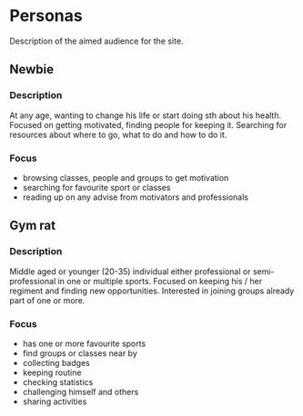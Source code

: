 # Personas
Description of the aimed audience for the site.

## Newbie

### Description
At any age, wanting to change his life or start doing sth about his health. Focused on getting motivated, finding people for keeping it. Searching for resources about where to go, what to do and how to do it.

### Focus
* browsing classes, people and groups to get motivation
* searching for favourite sport or classes
* reading up on any advise from motivators and professionals

## Gym rat

### Description
Middle aged or younger (20-35) individual either professional or semi-professional in one or multiple sports. Focused on keeping his / her regiment and finding new opportunities. Interested in joining groups already part of one or more.

### Focus
* has one or more favourite sports
* find groups or classes near by
* collecting badges
* keeping routine
* checking statistics
* challenging himself and others
* sharing activities
